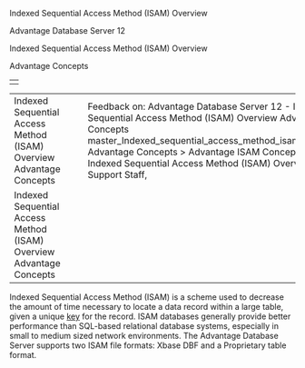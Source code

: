 Indexed Sequential Access Method (ISAM) Overview




Advantage Database Server 12  

Indexed Sequential Access Method (ISAM) Overview

Advantage Concepts

|  |
| --- |
|  |

|  |  |  |  |  |
| --- | --- | --- | --- | --- |
| Indexed Sequential Access Method (ISAM) Overview  Advantage Concepts |  |  | Feedback on: Advantage Database Server 12 - Indexed Sequential Access Method (ISAM) Overview Advantage Concepts master\_Indexed\_sequential\_access\_method\_isam\_overview Advantage Concepts > Advantage ISAM Concepts > Indexed Sequential Access Method (ISAM) Overview / Dear Support Staff, |  |
| Indexed Sequential Access Method (ISAM) Overview  Advantage Concepts |  |  |  |  |

Indexed Sequential Access Method (ISAM) is a scheme used to decrease the amount of time necessary to locate a data record within a large table, given a unique [key](javascript:hhpopuplink.TextPopup(popid_44303104X,FontFace,-1,-1,-1,-1)) for the record. ISAM databases generally provide better performance than SQL-based relational database systems, especially in small to medium sized network environments. The Advantage Database Server supports two ISAM file formats: Xbase DBF and a Proprietary table format.